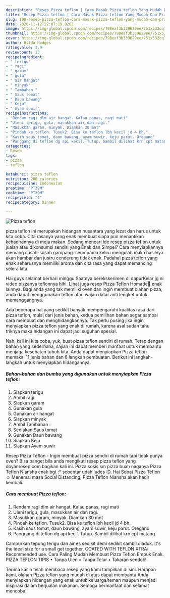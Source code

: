 ```yaml
---
description: "Resep Pizza teflon | Cara Masak Pizza teflon Yang Mudah Dan Praktis"
title: "Resep Pizza teflon | Cara Masak Pizza teflon Yang Mudah Dan Praktis"
slug: 190-resep-pizza-teflon-cara-masak-pizza-teflon-yang-mudah-dan-praktis
date: 2020-11-12T22:07:19.826Z
image: https://img-global.cpcdn.com/recipes/798eaf3b339629ee/751x532cq70/pizza-teflon-foto-resep-utama.jpg
thumbnail: https://img-global.cpcdn.com/recipes/798eaf3b339629ee/751x532cq70/pizza-teflon-foto-resep-utama.jpg
cover: https://img-global.cpcdn.com/recipes/798eaf3b339629ee/751x532cq70/pizza-teflon-foto-resep-utama.jpg
author: Hilda Hodges
ratingvalue: 3.9
reviewcount: 13
recipeingredient:
- " terigu"
- " ragi"
- " garam"
- " gula"
- " air hangat"
- " minyak"
- " Tambahan "
- " Saus tomat"
- " Daun bawang"
- " Keju"
- " Ayam suwir"
recipeinstructions:
- "Rendam ragi dlm air hangat. Kalau panas, ragi mati"
- "Uleni terigu, gula, masukkan air dan ragi."
- "Masukkan garam, minyak. Diamkan 30 mnt"
- "Pindah ke teflon. Tusuk2. Bisa ke teflon lbh kecil jd 4 bh."
- "Kasih saus tomat, daun bawang, ayam suwir, keju parut. Oregano"
- "Panggang di teflon dg api kecil. Tutup. Sambil dilihat krn cpt matang"
categories:
- Resep
tags:
- pizza
- teflon

katakunci: pizza teflon 
nutrition: 286 calories
recipecuisine: Indonesian
preptime: "PT39M"
cooktime: "PT39M"
recipeyield: "4"
recipecategory: Dinner

---
```



![Pizza teflon](https://img-global.cpcdn.com/recipes/798eaf3b339629ee/751x532cq70/pizza-teflon-foto-resep-utama.jpg)


pizza teflon ini merupakan hidangan nusantara yang lezat dan harus untuk kita coba. Cita rasanya yang enak membuat siapa pun menantikan kehadirannya di meja makan.
Sedang mencari ide resep pizza teflon untuk jualan atau dikonsumsi sendiri yang Enak dan Simpel? Cara menyiapkannya memang susah-susah gampang. seumpama keliru mengolah maka hasilnya akan hambar dan justru cenderung tidak enak. Padahal pizza teflon yang enak seharusnya memiliki aroma dan cita rasa yang dapat memancing selera kita.

Hai guys selamat berhari minggu Saatnya berekskerimen di dapurKelar jg ni video pizzanya teflonnya hihi. Lihat juga resep Pizza Teflon Homade🍕 enak lainnya. Bagi anda yang tak memiliki oven dan ingin membuat olahan pizza, anda dapat menggunakan teflon atau wajan datar anti lengket untuk memanggangnya.

Ada beberapa hal yang sedikit banyak mempengaruhi kualitas rasa dari pizza teflon, mulai dari jenis bahan, kedua pemilihan bahan segar sampai cara membuat dan menghidangkannya. Tak perlu pusing jika ingin menyiapkan pizza teflon yang enak di rumah, karena asal sudah tahu triknya maka hidangan ini dapat jadi suguhan spesial.


Nah, kali ini kita coba, yuk, buat pizza teflon sendiri di rumah. Tetap dengan bahan yang sederhana, sajian ini dapat memberi manfaat untuk membantu menjaga kesehatan tubuh kita. Anda dapat menyiapkan Pizza teflon memakai 11 jenis bahan dan 6 langkah pembuatan. Berikut ini langkah-langkah untuk menyiapkan hidangannya.

<!--inarticleads1-->

##### Bahan-bahan dan bumbu yang digunakan untuk menyiapkan Pizza teflon:

1. Siapkan  terigu
1. Ambil  ragi
1. Siapkan  garam
1. Gunakan  gula
1. Gunakan  air hangat
1. Siapkan  minyak
1. Ambil  Tambahan :
1. Sediakan  Saus tomat
1. Gunakan  Daun bawang
1. Siapkan  Keju
1. Siapkan  Ayam suwir


Resep Pizza Teflon - Ingin membuat pizza sendiri di rumah tapi tidak punya oven? Bisa banget bila anda mengikuti resep pizza teflon yang doyanresep.com bagikan kali ini. Pizza sosis sm pizza buah naganya Pizza Teflon Niansha enak bgt :* sebentar udah ludes :D. Hai Sobat Pizza Teflon ☺️ Menemai masa Social Distancing, Pizza Teflon Niansha akan hadir kembali. 

<!--inarticleads2-->

##### Cara membuat Pizza teflon:

1. Rendam ragi dlm air hangat. Kalau panas, ragi mati
1. Uleni terigu, gula, masukkan air dan ragi.
1. Masukkan garam, minyak. Diamkan 30 mnt
1. Pindah ke teflon. Tusuk2. Bisa ke teflon lbh kecil jd 4 bh.
1. Kasih saus tomat, daun bawang, ayam suwir, keju parut. Oregano
1. Panggang di teflon dg api kecil. Tutup. Sambil dilihat krn cpt matang


Campurkan tepung terigu dan air es sedikit demi sedikit sambil diaduk. It&#39;s the ideal size for a small get together. COATED WITH TEFLON XTRA: Recommended use. Cara Paling Mudah Membuat Pizza Teflon Empuk Enak. PIZZA TEFLON TIPIS • Tanpa Ulen • Tanpa Telur • Takaran sendok! 

Terima kasih telah membaca resep yang kami tampilkan di sini. Harapan kami, olahan Pizza teflon yang mudah di atas dapat membantu Anda menyiapkan hidangan yang enak untuk keluarga/teman maupun menjadi inspirasi dalam berjualan makanan. Semoga bermanfaat dan selamat mencoba!

